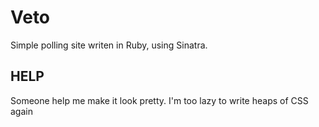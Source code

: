 # Veto
Simple polling site writen in Ruby, using Sinatra.

## HELP
Someone help me make it look pretty. I'm too lazy to write heaps of CSS again

